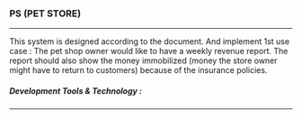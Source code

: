 ### PS (PET STORE)
---
This system is designed according to the document. And implement 1st use case : The pet shop owner would like to have a weekly revenue report. The report should also show the money immobilized (money the store owner might have to return to customers) because of the insurance policies.

##### Development Tools & Technology :
---
